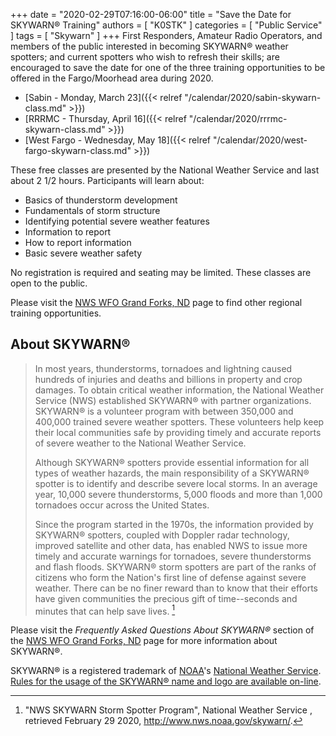 +++
date = "2020-02-29T07:16:00-06:00"
title = "Save the Date for SKYWARN&reg; Training"
authors = [ "K0STK" ]
categories = [ "Public Service" ]
tags = [ "Skywarn" ]
+++
First Responders, Amateur Radio Operators, and members of the public
interested in becoming SKYWARN&reg; weather spotters; and current spotters who
wish to refresh their skills; are encouraged to save the date for one of
the three training opportunities to be offered in the Fargo/Moorhead area 
during 2020.

* [Sabin - Monday, March 23]({{< relref "/calendar/2020/sabin-skywarn-class.md" >}})
* [RRRMC - Thursday, April 16]({{< relref "/calendar/2020/rrrmc-skywarn-class.md" >}})
* [West Fargo - Wednesday, May 18]({{< relref "/calendar/2020/west-fargo-skywarn-class.md" >}})

<!--more-->
These free classes are presented by the National Weather Service and last about 2 1/2 hours. Participants will learn about:

* Basics of thunderstorm development
* Fundamentals of storm structure
* Identifying potential severe weather features
* Information to report
* How to report information
* Basic severe weather safety

No registration is required and seating may be limited. These classes are open
to the public.

Please visit the [NWS WFO Grand Forks, ND](http://www.weather.gov/fgf/skywarn)
page to find other regional training opportunities.

## About SKYWARN&reg;

>In most years, thunderstorms, tornadoes and lightning caused hundreds
>of injuries and deaths and billions in property and crop damages. To
>obtain critical weather information, the National Weather Service (NWS)
>established SKYWARN&reg; with partner organizations. SKYWARN&reg; is
>a volunteer program with between 350,000 and 400,000 trained severe
>weather spotters. These volunteers help keep their local communities
>safe by providing timely and accurate reports of severe weather to the
>National Weather Service.
>
>Although SKYWARN&reg; spotters provide essential information for all
>types of weather hazards, the main responsibility of a SKYWARN&reg;
>spotter is to identify and describe severe local storms. In an average
>year, 10,000 severe thunderstorms, 5,000 floods and more than 1,000
>tornadoes occur across the United States.
>
>Since the program started in the 1970s, the information provided by
>SKYWARN&reg; spotters, coupled with Doppler radar technology, improved
>satellite and other data, has enabled NWS to issue more timely and
>accurate warnings for tornadoes, severe thunderstorms and flash floods.
>SKYWARN&reg; storm spotters are part of the ranks of citizens who form
>the Nation's first line of defense against severe weather. There can be
>no finer reward than to know that their efforts have given communities
>the precious gift of time--seconds and minutes that can help save
>lives. [^1]

Please visit the *Frequently Asked Questions About SKYWARN&reg;* section of
the [NWS WFO Grand Forks, ND](http://www.weather.gov/fgf/skywarn) 
page for more information about SKYWARN&reg;.

SKYWARN&reg; is a registered trademark of [NOAA](http://www.noaa.gov/)'s
[National Weather Service](http://www.weather.gov/).
[Rules for the usage of the SKYWARN&reg; name and logo are
available on-line](http://www.weather.gov/skywarn/resources/SKYWARN_branding_guidelines_v5.0_Oct08.pdf).

[^1]: "NWS SKYWARN Storm Spotter Program", National Weather Service , retrieved February 29 2020, http://www.nws.noaa.gov/skywarn/.
